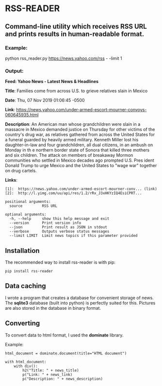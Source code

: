 # RSS-READER

## Command-line utility which receives RSS URL and prints results in human-readable format.

### **Example:**
python rss_reader.py https://news.yahoo.com/rss - -limit 1

### **Output**:

**Feed:  Yahoo News - Latest News & Headlines**

**Title**:  Families come from across U.S. to grieve relatives slain in Mexico

**Date**:  Thu, 07 Nov 2019 01:06:45 -0500

**Link**:  https://news.yahoo.com/under-armed-escort-mourner-convoys-060645935.html

**Description**:  An American man whose grandchildren were slain in a massacre in Mexico demanded justice on Thursday for other victims of the country's drug war, as relatives gathered from
across the United States for a funeral guarded by heavily armed military.  Kenneth Miller lost his daughter-in-law and four grandchildren, all dual citizens, in an ambush on Monday in th
e northern border state of Sonora that killed three mothers and six children.  The attack on members of breakaway Mormon communities who  settled in Mexico decades ago prompted U.S. Pres
ident Donald Trump to urge Mexico and the United States to "wage war" together on drug cartels.

**Links**:

```
[1]:  https://news.yahoo.com/under-armed-escort-mourner-conv... (link)
[2]:  http://l.yimg.com/uu/api/res/1.2/rRx_J3xHKYzIQ4EsiCPRT...
```

```
positional arguments:
  source         RSS URL

optional arguments:
  -h, --help     show this help message and exit
  --version      Print version info
  --json         Print result as JSON in stdout
  --verbose      Outputs verbose status messages
  --limit LIMIT  Limit news topics if this parameter provided
```

## Installation

The recommended way to install rss-reader is with pip:


```
pip install rss-reader
```


## Data caching

I wrote a program that creates a database for convenient storage of news. The **sqlite3** database (built into python) is perfectly suited for this. Pictures are also stored in the database in binary format.

## Converting

To convert data to html format, I used the **dominate** library.

Example:
```
html_document = dominate.document(title="HTML document")

with html_document:
    with div():
        h2("Title: " + news_title)
        p("Link: " + news_link)
        p("Description: " + news_description)
```